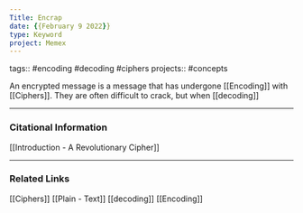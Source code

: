 ```yaml
---
Title: Encrap
date: {{February 9 2022}}
type: Keyword
project: Memex
---
```

tags:: #encoding #decoding #ciphers 
projects:: #concepts 

An encrypted message is a message that has undergone [[Encoding]] with [[Ciphers]]. They are often difficult to crack, but when [[decoding]] 

---
### Citational Information
[[Introduction - A Revolutionary Cipher]]
- - - 
### Related Links
[[Ciphers]]
[[Plain - Text]]
[[decoding]]
[[Encoding]]

